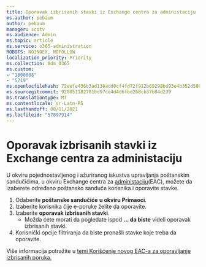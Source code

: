 ```yaml
---
title: Oporavak izbrisanih stavki iz Exchange centra za administaciju
ms.author: pebaum
author: pebaum
manager: scotv
ms.audience: Admin
ms.topic: article
ms.service: o365-administration
ROBOTS: NOINDEX, NOFOLLOW
localization_priority: Priority
ms.collection: Adm_O365
ms.custom:
- "1800008"
- "5719"
ms.openlocfilehash: 72eefe436b3ad138add0cf4fd72f912b69298bd93e4b352d5802f015ec94cbc3
ms.sourcegitcommit: 920051182781bd97ce4d4d6fbd268cb37b84d239
ms.translationtype: MT
ms.contentlocale: sr-Latn-RS
ms.lasthandoff: 08/11/2021
ms.locfileid: "57897914"
---
```

# <a name="recover-deleted-items-from-exchange-admin-center"></a>Oporavak izbrisanih stavki iz Exchange centra za administaciju

U okviru pojednostavljenog i ažuriranog iskustva upravljanja poštanskim sandučićima, u okviru Exchange centra za [administaciju](https://admin.exchange.microsoft.com/#/mailboxes)(EAC), možete da izaberete određeno poštansko sanduče korisnika i oporavite stavke.

1. Odaberite **poštanske sandučiće** **u okviru Primaoci**.
2. Izaberite korisnika čije e-poruke želite da oporavite.
3. Izaberite **oporavak izbrisanih stavki**.
    - Možda ćete morati da pogledate ispod **... da biste** videli oporavak izbrisanih stavki.
4. Korisnički opcije filtriranja da biste pronašli stavke koje treba da oporavite.

Više informacija potražite u [temi Korišćenje novog EAC-a za oporavljanje izbrisanih poruka.](https://docs.microsoft.com/exchange/recipients-in-exchange-online/manage-user-mailboxes/recover-deleted-messages#use-new-eac-for-recovering-deleted-messages)
